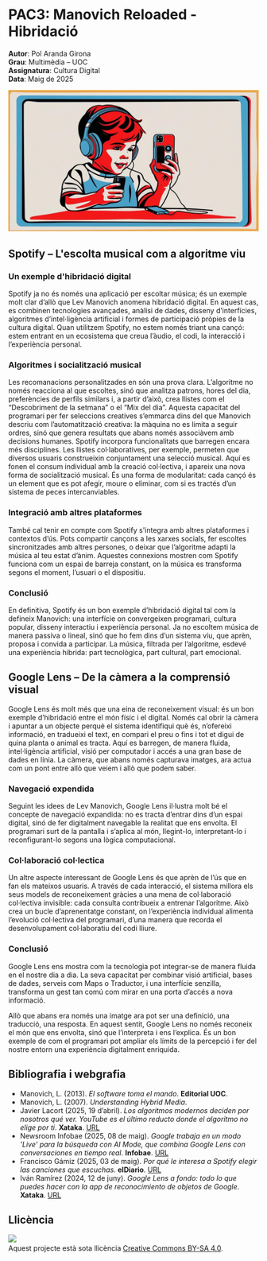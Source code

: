 # PAC3: Manovich Reloaded - Hibridació

**Autor**: Pol Aranda Girona  
**Grau**: Multimèdia – UOC  
**Assignatura**: Cultura Digital  
**Data**: Maig de 2025  

![portada](imatge.jpg)

## Spotify – L'escolta musical com a algoritme viu

### Un exemple d'hibridació digital
Spotify ja no és només una aplicació per escoltar música; és un exemple molt clar d’allò que Lev Manovich anomena hibridació digital. En aquest cas, es combinen tecnologies avançades, anàlisi de dades, disseny d’interfícies, algoritmes d’intel·ligència artificial i formes de participació pròpies de la cultura digital. Quan utilitzem Spotify, no estem només triant una cançó: estem entrant en un ecosistema que creua l’àudio, el codi, la interacció i l’experiència personal.

### Algoritmes i socialització musical
Les recomanacions personalitzades en són una prova clara. L’algoritme no només reacciona al que escoltes, sinó que analitza patrons, hores del dia, preferències de perfils similars i, a partir d’això, crea llistes com el “Descobriment de la setmana” o el “Mix del dia”. Aquesta capacitat del programari per fer seleccions creatives s’emmarca dins del que Manovich descriu com l’automatització creativa: la màquina no es limita a seguir ordres, sinó que genera resultats que abans només associàvem amb decisions humanes.
Spotify incorpora funcionalitats que barregen encara més disciplines. Les llistes col·laboratives, per exemple, permeten que diversos usuaris construeixin conjuntament una selecció musical. Aquí es fonen el consum individual amb la creació col·lectiva, i apareix una nova forma de socialització musical. És una forma de modularitat: cada cançó és un element que es pot afegir, moure o eliminar, com si es tractés d’un sistema de peces intercanviables.

### Integració amb altres plataformes
També cal tenir en compte com Spotify s'integra amb altres plataformes i contextos d’ús. Pots compartir cançons a les xarxes socials, fer escoltes sincronitzades amb altres persones, o deixar que l’algoritme adapti la música al teu estat d’ànim. Aquestes connexions mostren com Spotify funciona com un espai de barreja constant, on la música es transforma segons el moment, l’usuari o el dispositiu.

### Conclusió
En definitiva, Spotify és un bon exemple d’hibridació digital tal com la defineix Manovich: una interfície on convergeixen programari, cultura popular, disseny interactiu i experiència personal. Ja no escoltem música de manera passiva o lineal, sinó que ho fem dins d’un sistema viu, que aprèn, proposa i convida a participar. La música, filtrada per l’algoritme, esdevé una experiència híbrida: part tecnològica, part cultural, part emocional.

## Google Lens – De la càmera a la comprensió visual
Google Lens és molt més que una eina de reconeixement visual: és un bon exemple d’hibridació entre el món físic i el digital. Només cal obrir la càmera i apuntar a un objecte perquè el sistema identifiqui què és, n’ofereixi informació, en tradueixi el text, en compari el preu o fins i tot et digui de quina planta o animal es tracta. Aquí es barregen, de manera fluida, intel·ligència artificial, visió per computador i accés a una gran base de dades en línia. La càmera, que abans només capturava imatges, ara actua com un pont entre allò que veiem i allò que podem saber.

### Navegació expendida
Seguint les idees de Lev Manovich, Google Lens il·lustra molt bé el concepte de navegació expandida: no es tracta d’entrar dins d’un espai digital, sinó de fer digitalment navegable la realitat que ens envolta. El programari surt de la pantalla i s’aplica al món, llegint-lo, interpretant-lo i reconfigurant-lo segons una lògica computacional.

### Col·laboració col·lectica
Un altre aspecte interessant de Google Lens és que aprèn de l’ús que en fan els mateixos usuaris. A través de cada interacció, el sistema millora els seus models de reconeixement gràcies a una mena de col·laboració col·lectiva invisible: cada consulta contribueix a entrenar l’algoritme. Això crea un bucle d’aprenentatge constant, on l’experiència individual alimenta l’evolució col·lectiva del programari, d’una manera que recorda el desenvolupament col·laboratiu del codi lliure.

### Conclusió
Google Lens ens mostra com la tecnologia pot integrar-se de manera fluida en el nostre dia a dia. La seva capacitat per combinar visió artificial, bases de dades, serveis com Maps o Traductor, i una interfície senzilla, transforma un gest tan comú com mirar en una porta d’accés a nova informació.

Allò que abans era només una imatge ara pot ser una definició, una traducció, una resposta. En aquest sentit, Google Lens no només reconeix el món que ens envolta, sinó que l’interpreta i ens l’explica. És un bon exemple de com el programari pot ampliar els límits de la percepció i fer del nostre entorn una experiència digitalment enriquida.

## Bibliografia i webgrafia
- Manovich, L. (2013). *El software toma el mando*. **Editorial UOC**.
- Manovich, L. (2007). *Understanding Hybrid Media*.
- Javier Lacort (2025, 19 d’abril). *Los algoritmos modernos deciden por nosotros qué ver. YouTube es el último reducto donde el algoritmo no elige por ti*.
**Xataka**. [URL](https://www.xataka.com/streaming/algoritmos-modernos-deciden-nosotros-que-ver-youtube-ultimo-reducto-donde-algoritmo-no-decide-ti)
- Newsroom Infobae (2025, 08 de maig). *Google trabaja en un modo 'Live' para la búsqueda con AI Mode, que combina Google Lens con conversaciones en tiempo real*.
**Infobae**. [URL](https://www.infobae.com/america/agencias/2025/05/06/google-trabaja-en-un-modo-live-para-la-busqueda-con-ai-mode-que-combina-google-lens-con-conversaciones-en-tiempo-real/)
- Francisco Gámiz (2025, 03 de maig). *Por qué le interesa a Spotify elegir las canciones que escuchas*.
**elDiario**. [URL](https://www.eldiario.es/cultura/musica/le-interesa-spotify-elegir-canciones-escuchas_129_12260594.html)
- Iván Ramírez (2024, 12 de juny). *Google Lens a fondo: todo lo que puedes hacer con la app de reconocimiento de objetos de Google*.
**Xataka**. [URL](https://www.xatakandroid.com/tutoriales/google-lens-a-fondo-todo-que-puedes-hacer-app-reconocimiento-objetos-google)

## Llicència
[![](https://mirrors.creativecommons.org/presskit/buttons/88x31/svg/by-sa.svg)](https://creativecommons.org/licenses/by-sa/4.0/deed.ca)<br>
Aquest projecte està sota llicència [Creative Commons BY-SA 4.0](https://creativecommons.org/licenses/by-sa/4.0/).  
